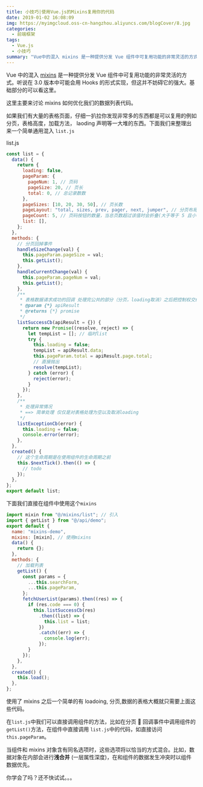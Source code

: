 ```yaml
---
title: 小技巧|使用Vue.js的Mixins复用你的代码
date: 2019-01-02 16:08:09
img: https://myimgcloud.oss-cn-hangzhou.aliyuncs.com/blogCover/8.jpg
categories:
  - 前端框架
tags:
  - Vue.js
  - 小技巧
summary: "Vue中的混入 mixins 是一种提供分发 Vue 组件中可复用功能的非常灵活的方式。听说在3.0版本中可能会用Hooks的形式实现，但这并不妨碍它的强大。"
---
```


Vue 中的混入 [mixins](https://cn.vuejs.org/v2/guide/mixins.html) 是一种提供分发 Vue 组件中可复用功能的非常灵活的方式。听说在 3.0 版本中可能会用 Hooks 的形式实现，但这并不妨碍它的强大。基础部分的可以看这里。

<!-- more -->

这里主要来讨论 mixins 如何优化我们的数据列表代码。

如果我们有大量的表格页面，仔细一扒拉你发现非常多的东西都是可以复用的例如分页，表格高度，加载方法， laoding 声明等一大堆的东西。下面我们来整理出来一个简单通用混入 `list.js`

list.js

```js
const list = {
  data() {
    return {
      loading: false,
      pageParam: {
        pageNum: 1, // 页码
        pageSize: 20, // 页长
        total: 0, // 总记录数数
      },
      pageSizes: [10, 20, 30, 50], // 页长数
      pageLayout: "total, sizes, prev, pager, next, jumper", // 分页布局
      pageCount: 5, // 页码按钮的数量，当总页数超过该值时会折叠(大于等于 5 且小于等于 21 的奇数)
      list: [],
    };
  },
  methods: {
    // 分页回掉事件
    handleSizeChange(val) {
      this.pageParam.pageSize = val;
      this.getList();
    },
    handleCurrentChange(val) {
      this.pageParam.pageNum = val;
      this.getList();
    },
    /**
     * 表格数据请求成功的回调 处理完公共的部分（分页，loading取消）之后把控制权交给页面
     * @param {*} apiResult
     * @returns {*} promise
     */
    listSuccessCb(apiResult = {}) {
      return new Promise((resolve, reject) => {
        let tempList = []; // 临时list
        try {
          this.loading = false;
          tempList = apiResult.data;
          this.pageParam.total = apiResult.page.total;
          // 直接抛出
          resolve(tempList);
        } catch (error) {
          reject(error);
        }
      });
    },
    /**
     * 处理异常情况
     * ==> 简单处理 仅仅是对表格处理为空以及取消loading
     */
    listExceptionCb(error) {
      this.loading = false;
      console.error(error);
    },
  },
  created() {
    // 这个生命周期是在使用组件的生命周期之前
    this.$nextTick().then(() => {
      // todo
    });
  },
};
export default list;
```

下面我们直接在组件中使用这个`mixins`

```js
import mixin from "@/mixins/list"; // 引入
import { getList } from "@/api/demo";
export default {
  name: "mixins-demo",
  mixins: [mixin], // 使用mixins
  data() {
    return {};
  },
  methods: {
    // 加载列表
    getList() {
      const params = {
        ...this.searchForm,
        ...this.pageParam,
      };
      fetchUserList(params).then((res) => {
        if (res.code === 0) {
          this.listSuccessCb(res)
            .then((list) => {
              this.list = list;
            })
            .catch((err) => {
              console.log(err);
            });
        }
      });
    },
  },
  created() {
    this.load();
  },
};
```

使用了 mixins 之后一个简单的有 loadoing, 分页,数据的表格大概就只需要上面这些代码。

在`list.js`中我们可以直接调用组件的方法，比如在分页  回调事件中调用组件的 `getList()`方法，在组件中直接调用 `list.js`中的代码，如直接访问 `this.pageParam`。

当组件和 mixins 对象含有同名选项时，这些选项将以恰当的方式混合。比如，数据对象在内部会进行**浅合并** (一层属性深度)，在和组件的数据发生冲突时以组件数据优先。

你学会了吗？还不快试试。。。
